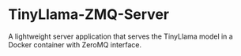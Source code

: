 # TinyLlama-ZMQ-Server
A lightweight server application that serves the TinyLlama model in a Docker container with ZeroMQ interface.
